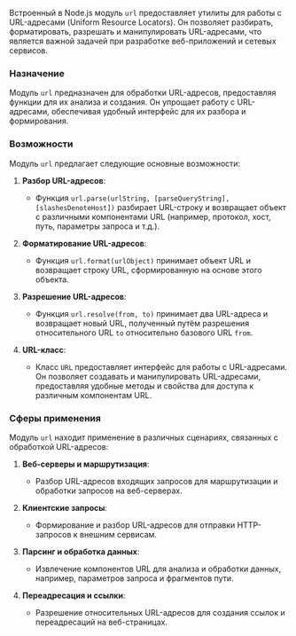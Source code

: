Встроенный в Node.js модуль `url` предоставляет утилиты для работы с URL-адресами (Uniform Resource Locators). Он позволяет разбирать, форматировать, разрешать и манипулировать URL-адресами, что является важной задачей при разработке веб-приложений и сетевых сервисов.

### Назначение
Модуль `url` предназначен для обработки URL-адресов, предоставляя функции для их анализа и создания. Он упрощает работу с URL-адресами, обеспечивая удобный интерфейс для их разбора и формирования.

### Возможности
Модуль `url` предлагает следующие основные возможности:

1. **Разбор URL-адресов**:
   - Функция `url.parse(urlString, [parseQueryString], [slashesDenoteHost])` разбирает URL-строку и возвращает объект с различными компонентами URL (например, протокол, хост, путь, параметры запроса и т.д.).

2. **Форматирование URL-адресов**:
   - Функция `url.format(urlObject)` принимает объект URL и возвращает строку URL, сформированную на основе этого объекта.

3. **Разрешение URL-адресов**:
   - Функция `url.resolve(from, to)` принимает два URL-адреса и возвращает новый URL, полученный путём разрешения относительного URL `to` относительно базового URL `from`.

4. **URL-класс**:
   - Класс `URL` предоставляет интерфейс для работы с URL-адресами. Он позволяет создавать и манипулировать URL-адресами, предоставляя удобные методы и свойства для доступа к различным компонентам URL.

### Сферы применения
Модуль `url` находит применение в различных сценариях, связанных с обработкой URL-адресов:

1. **Веб-серверы и маршрутизация**:
   - Разбор URL-адресов входящих запросов для маршрутизации и обработки запросов на веб-серверах.

2. **Клиентские запросы**:
   - Формирование и разбор URL-адресов для отправки HTTP-запросов к внешним сервисам.

3. **Парсинг и обработка данных**:
   - Извлечение компонентов URL для анализа и обработки данных, например, параметров запроса и фрагментов пути.

4. **Переадресация и ссылки**:
   - Разрешение относительных URL-адресов для создания ссылок и переадресаций на веб-страницах.
